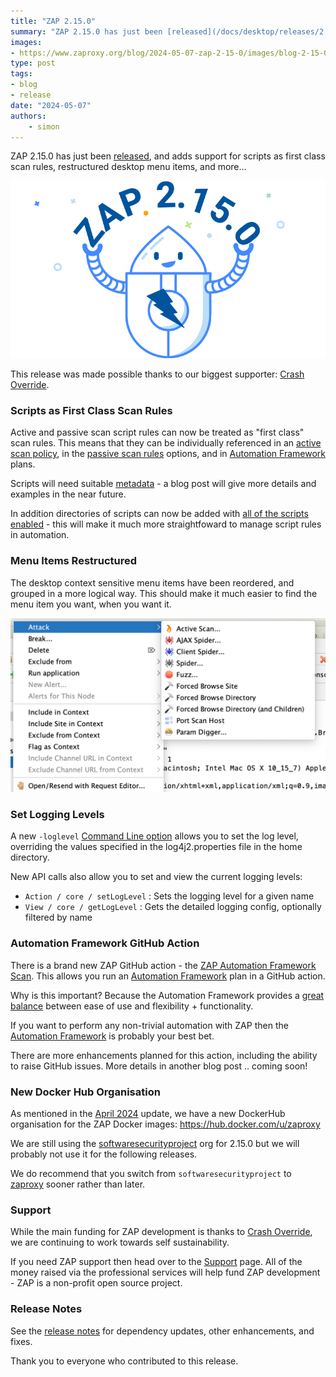 ```yaml
---
title: "ZAP 2.15.0"
summary: "ZAP 2.15.0 has just been [released](/docs/desktop/releases/2.15.0/), and adds support for scripts as first class scan rules, restructured desktop menu items, and more..."
images:
- https://www.zaproxy.org/blog/2024-05-07-zap-2-15-0/images/blog-2-15-0.png
type: post
tags:
- blog
- release
date: "2024-05-07"
authors:
    - simon
---
```

ZAP 2.15.0 has just been [released](/docs/desktop/releases/2.15.0/), and adds support for 
scripts as first class scan rules, restructured desktop menu items, and more...

![ZAPbot with 2.15.0 banner](images/blog-2-15-0.png)

This release was made possible thanks to our biggest supporter: [Crash Override](https://crashoverride.com/?zap=web).

### Scripts as First Class Scan Rules

Active and passive scan script rules can now be treated as "first class" scan rules.
This means that they can be individually referenced in an 
[active scan policy](/docs/desktop/start/features/scanpolicy/), in the 
[passive scan rules](/docs/desktop/ui/dialogs/options/pscanrules/) options, and in 
[Automation Framework](/docs/automate/automation-framework/) plans.

Scripts will need suitable [metadata](/docs/desktop/addons/script-console/scanrules/) - 
a blog post will give more details and examples in the near future.

In addition directories of scripts can now be added with [all of the scripts enabled](/docs/desktop/ui/dialogs/options/script/) -
this will make it much more straightfoward to manage script rules in automation.

### Menu Items Restructured

The desktop context sensitive menu items have been reordered, and grouped in a more logical way.
This should make it much easier to find the menu item you want, when you want it.

![Screenshot of one of the new menus](images/new-menus.png)

### Set Logging Levels

A new `-loglevel` [Command Line option](/docs/desktop/cmdline/) allows you to set the log level, 
overriding the values specified in the log4j2.properties file in the home directory.

New API calls also allow you to set and view the current logging levels:

* `Action / core / setLogLevel` : Sets the logging level for a given name
* `View / core / getLogLevel` : Gets the detailed logging config, optionally filtered by name

### Automation Framework GitHub Action

There is a brand new ZAP GitHub action - the 
[ZAP Automation Framework Scan](https://github.com/marketplace/actions/zap-automation-framework-scan).
This allows you run an [Automation Framework](/docs/automate/automation-framework/) plan in a GitHub action.

Why is this important?
Because the Automation Framework provides a [great balance](/docs/getting-further/automation/automation-options/)
between ease of use and flexibility + functionality.
 
If you want to perform any non-trivial automation with ZAP then the
[Automation Framework](/docs/automate/automation-framework/) is probably your best bet.

There are more enhancements planned for this action, including the ability to raise GitHub issues.
More details in another blog post .. coming soon!

### New Docker Hub Organisation

As mentioned in the [April 2024](/blog/2024-05-01-zap-updates-april-2024/) update, 
we have a new DockerHub organisation for the ZAP Docker images: https://hub.docker.com/u/zaproxy

We are still using the [softwaresecurityproject](https://hub.docker.com/u/softwaresecurityproject) org for 2.15.0 but we will probably not use it for the following releases.

We do recommend that you switch from `softwaresecurityproject` to [zaproxy](https://hub.docker.com/u/zaproxy) sooner rather than later.

### Support

While the main funding for ZAP development is thanks to [Crash Override](https://crashoverride.com/?zap=web),
we are continuing to work towards self sustainability.

If you need ZAP support then head over to the [Support](/support/) page. All of the money raised via the professional services will help fund ZAP development - ZAP is a non-profit open source project.
 
### Release Notes

See the [release notes](/docs/desktop/releases/2.15.0/) for dependency updates, other enhancements, and fixes.  
  
Thank you to everyone who contributed to this release.
